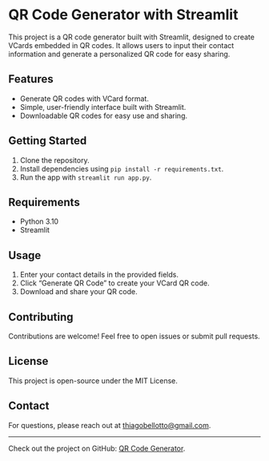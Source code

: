# QR Code Generator with Streamlit

This project is a QR code generator built with Streamlit, designed to create VCards embedded in QR codes. It allows users to input their contact information and generate a personalized QR code for easy sharing.

## Features

- Generate QR codes with VCard format.
- Simple, user-friendly interface built with Streamlit.
- Downloadable QR codes for easy use and sharing.

## Getting Started

1. Clone the repository.
2. Install dependencies using `pip install -r requirements.txt`.
3. Run the app with `streamlit run app.py`.

## Requirements

- Python 3.10
- Streamlit

## Usage

1. Enter your contact details in the provided fields.
2. Click “Generate QR Code” to create your VCard QR code.
3. Download and share your QR code.

## Contributing

Contributions are welcome! Feel free to open issues or submit pull requests.

## License

This project is open-source under the MIT License.

## Contact

For questions, please reach out at thiagobellotto@gmail.com.

---

Check out the project on GitHub: [QR Code Generator](https://github.com/thiagobellotto/qrcode_generator).
